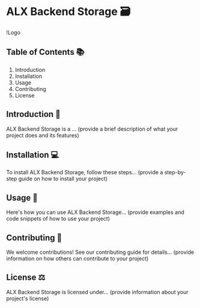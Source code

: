 # ALX Backend Storage 🗃️

!Logo

## Table of Contents 📚
1. Introduction
2. Installation
3. Usage
4. Contributing
5. License

## Introduction 📖
ALX Backend Storage is a ... (provide a brief description of what your project does and its features)

## Installation 💻
To install ALX Backend Storage, follow these steps... (provide a step-by-step guide on how to install your project)

## Usage 🚀
Here's how you can use ALX Backend Storage... (provide examples and code snippets of how to use your project)

## Contributing 🤝
We welcome contributions! See our contributing guide for details... (provide information on how others can contribute to your project)

## License ⚖️
ALX Backend Storage is licensed under... (provide information about your project's license)
